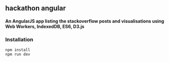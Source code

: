 ## hackathon angular
#### An AngularJS app listing the stackoverflow posts and visualisations using Web Workers, IndexedDB, ES6, D3.js


### Installation

```
npm install
npm run dev
```